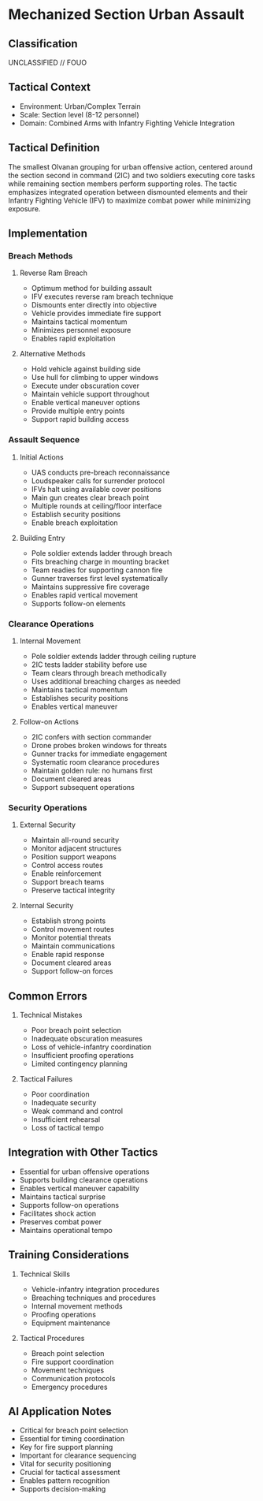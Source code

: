 # Mechanized Section Urban Assault

## Classification

UNCLASSIFIED // FOUO

## Tactical Context

- Environment: Urban/Complex Terrain
- Scale: Section level (8-12 personnel)
- Domain: Combined Arms with Infantry Fighting Vehicle Integration

## Tactical Definition

The smallest Olvanan grouping for urban offensive action, centered around the
section second in command (2IC) and two soldiers executing core tasks while
remaining section members perform supporting roles. The tactic emphasizes
integrated operation between dismounted elements and their Infantry Fighting
Vehicle (IFV) to maximize combat power while minimizing exposure.

## Implementation

### Breach Methods

1. Reverse Ram Breach

   - Optimum method for building assault
   - IFV executes reverse ram breach technique
   - Dismounts enter directly into objective
   - Vehicle provides immediate fire support
   - Maintains tactical momentum
   - Minimizes personnel exposure
   - Enables rapid exploitation

2. Alternative Methods
   - Hold vehicle against building side
   - Use hull for climbing to upper windows
   - Execute under obscuration cover
   - Maintain vehicle support throughout
   - Enable vertical maneuver options
   - Provide multiple entry points
   - Support rapid building access

### Assault Sequence

1. Initial Actions

   - UAS conducts pre-breach reconnaissance
   - Loudspeaker calls for surrender protocol
   - IFVs halt using available cover positions
   - Main gun creates clear breach point
   - Multiple rounds at ceiling/floor interface
   - Establish security positions
   - Enable breach exploitation

2. Building Entry
   - Pole soldier extends ladder through breach
   - Fits breaching charge in mounting bracket
   - Team readies for supporting cannon fire
   - Gunner traverses first level systematically
   - Maintains suppressive fire coverage
   - Enables rapid vertical movement
   - Supports follow-on elements

### Clearance Operations

1. Internal Movement

   - Pole soldier extends ladder through ceiling rupture
   - 2IC tests ladder stability before use
   - Team clears through breach methodically
   - Uses additional breaching charges as needed
   - Maintains tactical momentum
   - Establishes security positions
   - Enables vertical maneuver

2. Follow-on Actions
   - 2IC confers with section commander
   - Drone probes broken windows for threats
   - Gunner tracks for immediate engagement
   - Systematic room clearance procedures
   - Maintain golden rule: no humans first
   - Document cleared areas
   - Support subsequent operations

### Security Operations

1. External Security

   - Maintain all-round security
   - Monitor adjacent structures
   - Position support weapons
   - Control access routes
   - Enable reinforcement
   - Support breach teams
   - Preserve tactical integrity

2. Internal Security
   - Establish strong points
   - Control movement routes
   - Monitor potential threats
   - Maintain communications
   - Enable rapid response
   - Document cleared areas
   - Support follow-on forces

## Common Errors

1. Technical Mistakes

   - Poor breach point selection
   - Inadequate obscuration measures
   - Loss of vehicle-infantry coordination
   - Insufficient proofing operations
   - Limited contingency planning

2. Tactical Failures
   - Poor coordination
   - Inadequate security
   - Weak command and control
   - Insufficient rehearsal
   - Loss of tactical tempo

## Integration with Other Tactics

- Essential for urban offensive operations
- Supports building clearance operations
- Enables vertical maneuver capability
- Maintains tactical surprise
- Supports follow-on operations
- Facilitates shock action
- Preserves combat power
- Maintains operational tempo

## Training Considerations

1. Technical Skills

   - Vehicle-infantry integration procedures
   - Breaching techniques and procedures
   - Internal movement methods
   - Proofing operations
   - Equipment maintenance

2. Tactical Procedures
   - Breach point selection
   - Fire support coordination
   - Movement techniques
   - Communication protocols
   - Emergency procedures

## AI Application Notes

- Critical for breach point selection
- Essential for timing coordination
- Key for fire support planning
- Important for clearance sequencing
- Vital for security positioning
- Crucial for tactical assessment
- Enables pattern recognition
- Supports decision-making
